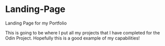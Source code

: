 # Landing-Page
Landing Page for my Portfolio

This is going to be where I put all my projects that I have completed for the Odin Project. Hopefully this is a good example of my capabilities!